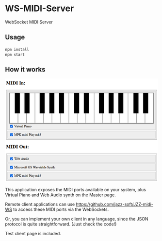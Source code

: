 # WS-MIDI-Server
WebSocket MIDI Server

## Usage
`npm install`  
`npm start`

## How it works
![MIDI via WebSockets server screenshot](https://raw.githubusercontent.com/jazz-soft/WS-MIDI-Server/refs/heads/main/content/screen.png)

This application exposes the MIDI ports available on your system,
plus Virtual Piano and Web Audio synth on the Master page.

Remote client applications can use https://github.com/jazz-soft/JZZ-midi-WS
to access these MIDI ports via the WebSockets.

Or, you can implement your own client in any language,
since the JSON protocol is quite straightforward. (Just check the code!)

Test client page is included.
